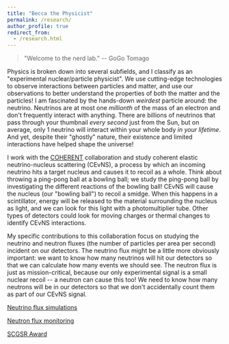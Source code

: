 ```yaml
---
title: "Becca the Physicist"
permalink: /research/
author_profile: true
redirect_from: 
  - /research.html
---
```


> "Welcome to the nerd lab." -- GoGo Tomago

Physics is broken down into several subfields, and I classify as an
"experimental nuclear/particle physicist".  We use cutting-edge
technologies to observe interactions between particles and matter, and
use our observations to better understand the properties of both the
matter and the particles!  I am fascinated by the hands-down
_weirdest_ particle around: the neutrino.  Neutrinos are at most one
*millionth* of the mass of an electron and don't frequently interact
with anything.  There are billions of neutrinos that pass through your
thumbnail _every second_ just from the Sun, but on average, only 1
neutrino will interact within your whole body _in your lifetime_.  And
yet, despite their "ghostly" nature, their existence and limited
interactions have helped shape the universe!

I work with the [COHERENT](https://coherent.ornl.gov) collaboration
and study coherent elastic neutrino-nucleus scattering (CEvNS), a
process by which an incoming neutrino hits a target nucleus and causes
it to recoil as a whole.  Think about throwing a ping-pong ball at a
bowling ball; we study the ping-pong ball by investigating the
different reactions of the bowling ball!  CEvNS will cause the nucleus
(our "bowling ball") to recoil a smidge.  When this happens in a
scintillator, energy will be released to the material surrounding the
nucleus as light, and we can look for this light with a
photomultiplier tube.  Other types of detectors could look for moving
charges or thermal changes to identify CEvNS interactions.

My specific contributions to this collaboration focus on studying the
neutrino and neutron fluxes (the number of particles per area per
second) incident on our detectors.  The neutrino flux might be a
little more obviously important: we want to know how many neutrinos
will hit our detectors so that we can calculate how many events we
should see.  The neutron flux is just as mission-critical, because our
only experimental signal is a small nuclear recoil -- a neutron can
cause this too!  We need to know how many neutrons will be in our
detectors so that we don't accidentally count them as part of our
CEvNS signal.

[Neutrino flux simulations](nuFlux)

[Neutron flux monitoring](mars)

[SCGSR Award](https://www.cmu.edu/mcs/news-events/2020/1008_rapp-doe-scgsr-program.html)